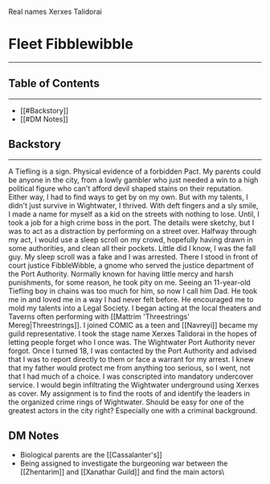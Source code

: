 Real names Xerxes Talidorai
# Fleet Fibblewibble
---
## Table of Contents
---
- [[#Backstory]]
- [[#DM Notes]]
## Backstory
---
A Tiefling is a sign. Physical evidence of a forbidden Pact. My parents could be anyone in the city, from a lowly gambler who just needed a win to a high political figure who can't afford devil shaped stains on their reputation. Either way, I had to find ways to get by on my own. But with my talents, I didn't just survive in Wightwater, I thrived. With deft fingers and a sly smile, I made a name for myself as a kid on the streets with nothing to lose. Until, I took a job for a high crime boss in the port. The details were sketchy, but I was to act as a distraction by performing on a street over. Halfway through my act, I would use a sleep scroll on my crowd, hopefully having drawn in some authorities, and clean all their pockets. Little did I know, I was the fall guy. My sleep scroll was a fake and I was arrested. There I stood in front of court justice FibbleWibble, a gnome who served the justice department of the Port Authority. Normally known for having little mercy and harsh punishments, for some reason, he took pity on me. Seeing an 11-year-old Tiefling boy in chains was too much for him, so now I call him Dad. He took me in and loved me in a way I had never felt before. He encouraged me to mold my talents into a Legal Society. I began acting at the local theaters and Taverns often performing with [[Mattrim 'Threestrings' Mereg|Threestrings]]. I joined COMIC as a teen and [[Navreyi]] became my guild representative. I took the stage name Xerxes Talidorai in the hopes of letting people forget who I once was. The Wightwater Port Authority never forgot. Once I turned 18, I was contacted by the Port Authority and advised that I was to report directly to them or face a warrant for my arrest. I knew that my father would protect me from anything too serious, so I went, not that I had much of a choice. I was conscripted into mandatory undercover service. I would begin infiltrating the Wightwater underground using Xerxes as cover. My assignment is to find the roots of and identify the leaders in the organized crime rings of Wightwater. Should be easy for one of the greatest actors in the city right? Especially one with a criminal background.

## DM Notes
- Biological parents are the [[Cassalanter's]]
- Being assigned to investigate the burgeoning war between the [[Zhentarim]] and [[Xanathar Guild]] and find the main actors\